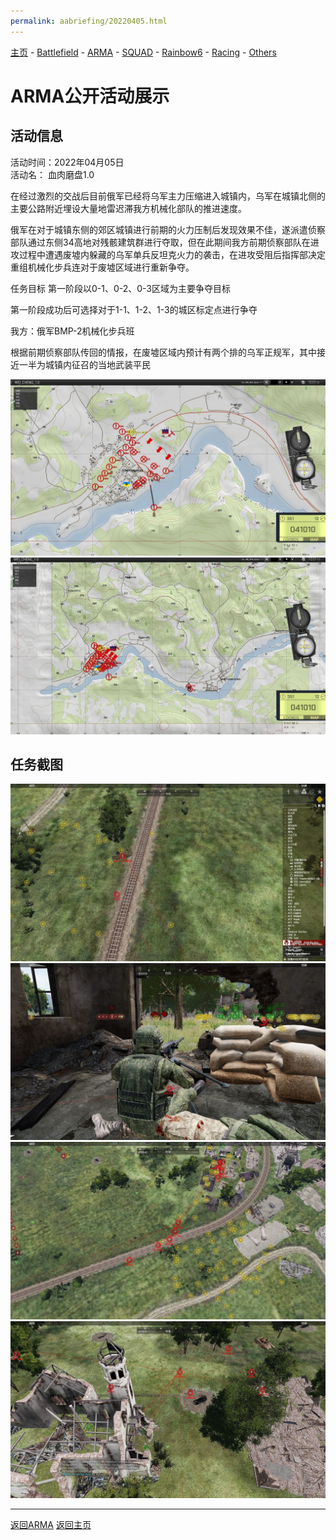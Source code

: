 ```yaml
---
permalink: aabriefing/20220405.html
---
```

[主页](https://saga2003.github.io/)   -  [Battlefield](https://saga2003.github.io/battlefield.html)   -   [ARMA](https://saga2003.github.io/arma.html)   -   [SQUAD](https://saga2003.github.io/squad.html)   -   [Rainbow6](https://saga2003.github.io/rainbow6.html)   -   [Racing](https://saga2003.github.io/racing.html)   -   [Others](https://saga2003.github.io/others.html)

# ARMA公开活动展示

## 活动信息
活动时间：2022年04月05日  
活动名： 血肉磨盘1.0

在经过激烈的交战后目前俄军已经将乌军主力压缩进入城镇内，乌军在城镇北侧的主要公路附近埋设大量地雷迟滞我方机械化部队的推进速度。  

俄军在对于城镇东侧的郊区城镇进行前期的火力压制后发现效果不佳，遂派遣侦察部队通过东侧34高地对残骸建筑群进行夺取，但在此期间我方前期侦察部队在进攻过程中遭遇废墟内躲藏的乌军单兵反坦克火力的袭击，在进攻受阻后指挥部决定重组机械化步兵连对于废墟区域进行重新争夺。

任务目标 第一阶段以0-1、0-2、0-3区域为主要争夺目标

第一阶段成功后可选择对于1-1、1-2、1-3的城区标定点进行争夺

我方：俄军BMP-2机械化步兵班

根据前期侦察部队传回的情报，在废墟区域内预计有两个排的乌军正规军，其中接近一半为城镇内征召的当地武装平民

![活动截图](../../image/aa_20220405_01.jpg)  
![活动截图](../../image/aa_20220405_02.jpg)  

## 任务截图
![活动截图](../../image/aa_20220405_03.jpg)  
![活动截图](../../image/aa_20220405_04.jpg)  
![活动截图](../../image/aa_20220405_05.jpg)  
![活动截图](../../image/aa_20220405_06.jpg)  

---
[返回ARMA](https://saga2003.github.io/arma.html)
[返回主页](https://saga2003.github.io/)